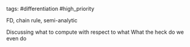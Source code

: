 tags: #differentiation #high_priority 

FD, chain rule, semi-analytic

Discussing what to compute with respect to what
What the heck do we even do